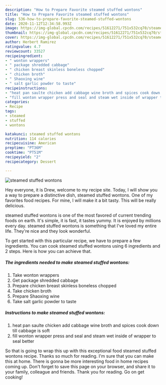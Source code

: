 ```yaml
---
description: "How to Prepare Favorite steamed stuffed wontons"
title: "How to Prepare Favorite steamed stuffed wontons"
slug: 536-how-to-prepare-favorite-steamed-stuffed-wontons
date: 2020-11-12T12:34:58.993Z
image: https://img-global.cpcdn.com/recipes/51612271/751x532cq70/steamed-stuffed-wontons-recipe-main-photo.jpg
thumbnail: https://img-global.cpcdn.com/recipes/51612271/751x532cq70/steamed-stuffed-wontons-recipe-main-photo.jpg
cover: https://img-global.cpcdn.com/recipes/51612271/751x532cq70/steamed-stuffed-wontons-recipe-main-photo.jpg
author: Herbert Ramirez
ratingvalue: 4.7
reviewcount: 33527
recipeingredient:
- " wonton wrappers"
- " package shredded cabbage"
- " chicken breast skinless boneless chopped"
- " chicken broth"
- " Shaoxing wine"
- " salt garlic powder to taste"
recipeinstructions:
- "heat pan saulte chicken add cabbage wine broth and spices cook down till cabbage is soft"
- "fill wonton wrapper press and seal and steam wet inside of wrapper to seal better"
categories:
- Recipe
tags:
- steamed
- stuffed
- wontons

katakunci: steamed stuffed wontons 
nutrition: 114 calories
recipecuisine: American
preptime: "PT36M"
cooktime: "PT51M"
recipeyield: "2"
recipecategory: Dessert

---
```



![steamed stuffed wontons](https://img-global.cpcdn.com/recipes/51612271/751x532cq70/steamed-stuffed-wontons-recipe-main-photo.jpg)

Hey everyone, it is Drew, welcome to my recipe site. Today, I will show you a way to prepare a distinctive dish, steamed stuffed wontons. One of my favorites food recipes. For mine, I will make it a bit tasty. This will be really delicious.



steamed stuffed wontons is one of the most favored of current trending foods on earth. It's simple, it is fast, it tastes yummy. It is enjoyed by millions every day. steamed stuffed wontons is something that I've loved my entire life. They're nice and they look wonderful.


To get started with this particular recipe, we have to prepare a few ingredients. You can cook steamed stuffed wontons using 6 ingredients and 2 steps. Here is how you can achieve that.

<!--inarticleads1-->

##### The ingredients needed to make steamed stuffed wontons:

1. Take  wonton wrappers
1. Get  package shredded cabbage
1. Prepare  chicken breast skinless boneless chopped
1. Take  chicken broth
1. Prepare  Shaoxing wine
1. Take  salt garlic powder to taste




<!--inarticleads2-->

##### Instructions to make steamed stuffed wontons:

1. heat pan saulte chicken add cabbage wine broth and spices cook down till cabbage is soft
1. fill wonton wrapper press and seal and steam wet inside of wrapper to seal better




So that is going to wrap this up with this exceptional food steamed stuffed wontons recipe. Thanks so much for reading. I'm sure that you can make this at home. There is gonna be more interesting food in home recipes coming up. Don't forget to save this page on your browser, and share it to your family, colleague and friends. Thank you for reading. Go on get cooking!
